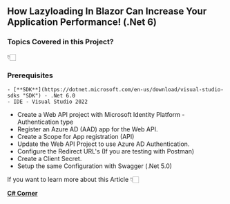 ## How Lazyloading In Blazor Can Increase Your Application Performance! (.Net 6) 

### Topics Covered in this Project?

👇🏻

### Prerequisites

    - [**SDK**](https://dotnet.microsoft.com/en-us/download/visual-studio-sdks "SDK") - .Net 6.0
    - IDE - Visual Studio 2022
- Create a Web API project with Microsoft Identity Platform - Authentication type
- Register an Azure AD (AAD) app for the Web API.
- Create a Scope for App registration (API)
- Update the Web API Project to use Azure AD Authentication.
- Configure the Redirect URL's (If you are testing with Postman)
- Create a Client Secret.
- Setup the same Configuration with Swagger (.Net 5.0)


If you want to learn more about this Article 👇🏻

[**C# Corner**](https://www.c-sharpcorner.com/article/enable-oauth-2-authorization-using-azure-ad-and-swagger-in-net-5-0/ "C# Corner")
